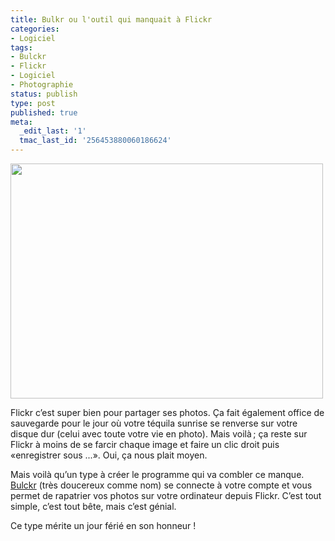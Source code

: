```yaml
---
title: Bulkr ou l'outil qui manquait à Flickr
categories:
- Logiciel
tags:
- Bulckr
- Flickr
- Logiciel
- Photographie
status: publish
type: post
published: true
meta:
  _edit_last: '1'
  tmac_last_id: '256453880060186624'
---
```

<img class="alignnone size-medium wp-image-1498" title="Bulkr" src="https://dlgjp9x71cipk.cloudfront.net/2010/01/Bulkr-500x376.png" alt="" width="500" height="376" />

Flickr c’est super bien pour partager ses photos. Ça fait également office de sauvegarde pour le jour où votre téquila sunrise se renverse sur votre disque dur (celui avec toute votre vie en photo). Mais voilà ; ça reste sur Flickr à moins de se farcir chaque image et faire un clic droit puis «enregistrer sous ...». Oui, ça nous plait moyen.

Mais voilà qu’un type à créer le programme qui va combler ce manque. <a title="Lien vers le site de Bulckr" href="https://clipyourphotos.com/bulkr">Bulckr</a> (très doucereux comme nom) se connecte à votre compte et vous permet de rapatrier vos photos sur votre ordinateur depuis Flickr. C’est tout simple, c’est tout bête, mais c’est génial.

Ce type mérite un jour férié en son honneur !
